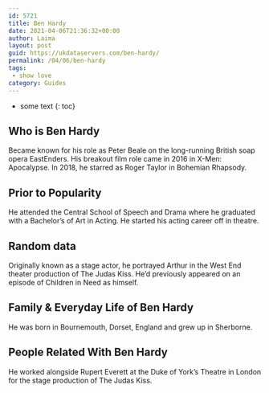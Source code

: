```yaml
---
id: 5721
title: Ben Hardy
date: 2021-04-06T21:36:32+00:00
author: Laima
layout: post
guid: https://ukdataservers.com/ben-hardy/
permalink: /04/06/ben-hardy
tags:
 - show love
category: Guides
---
```


* some text
{: toc}


## Who is Ben Hardy
                  
                  
                  
Became known for his role as Peter Beale on the long-running British soap opera EastEnders. His breakout film role came in 2016 in X-Men: Apocalypse. In 2018, he starred as Roger Taylor in Bohemian Rhapsody.
                  
              
            
              
            
                
                
                
## Prior to Popularity
                  
                  
                  
He attended the Central School of Speech and Drama where he graduated with a Bachelor&#8217;s of Art in Acting. He started his acting career off in theatre.
                  
              
            
              
            
                
                
                
## Random data
                  
                  
                  
Originally known as a stage actor, he portrayed Arthur in the West End theater production of The Judas Kiss. He&#8217;d previously appeared on an episode of Children in Need as himself.
                  
              
            
              
            
                
                
                
## Family & Everyday Life of Ben Hardy
                  
                  
                  
He was born in Bournemouth, Dorset, England and grew up in Sherborne.
                  
              
            
              
            
                
                
                
## People Related With Ben Hardy
                  
                  
                  
He worked alongside Rupert Everett at the Duke of York&#8217;s Theatre in London for the stage production of The Judas Kiss.
                  
              
            
              
            
                
              
            
              
              
            
            
              
            
          
          
          